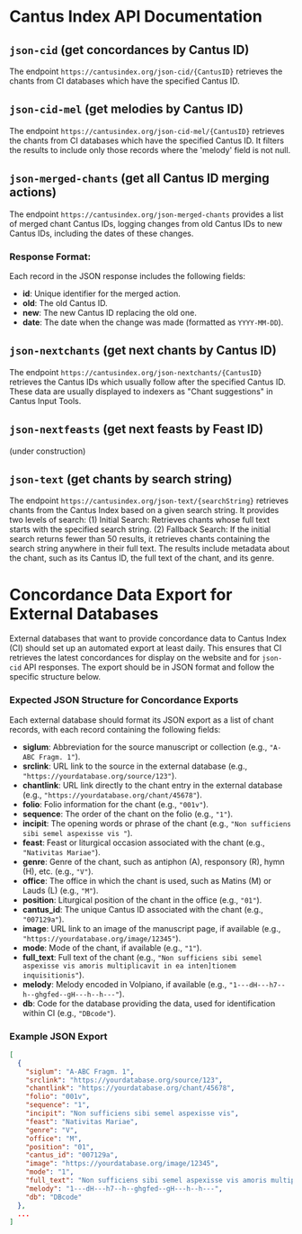 # Cantus Index API Documentation

## `json-cid` (get concordances by Cantus ID)
The endpoint `https://cantusindex.org/json-cid/{CantusID}` retrieves the chants from CI databases which have the specified Cantus ID.

## `json-cid-mel` (get melodies by Cantus ID)
The endpoint `https://cantusindex.org/json-cid-mel/{CantusID}` retrieves the chants from CI databases which have the specified Cantus ID. It filters the results to include only those records where the 'melody' field is not null.

## `json-merged-chants` (get all Cantus ID merging actions)
The endpoint `https://cantusindex.org/json-merged-chants` provides a list of merged chant Cantus IDs, logging changes from old Cantus IDs to new Cantus IDs, including the dates of these changes.

### Response Format:

Each record in the JSON response includes the following fields:
- **id**: Unique identifier for the merged action.
- **old**: The old Cantus ID.
- **new**: The new Cantus ID replacing the old one.
- **date**: The date when the change was made (formatted as `YYYY-MM-DD`).

## `json-nextchants` (get next chants by Cantus ID)
The endpoint `https://cantusindex.org/json-nextchants/{CantusID}` retrieves the Cantus IDs which usually follow after the specified Cantus ID. These data are usually displayed to indexers as "Chant suggestions" in Cantus Input Tools.  

## `json-nextfeasts` (get next feasts by Feast ID)
(under construction)  

## `json-text` (get chants by search string)
The endpoint `https://cantusindex.org/json-text/{searchString}`  retrieves chants from the Cantus Index based on a given search string.
It provides two levels of search: (1) Initial Search: Retrieves chants whose full text starts with the specified search string. (2) Fallback Search: If the initial search returns fewer than 50 results, it retrieves chants containing the search string anywhere in their full text. 
The results include metadata about the chant, such as its Cantus ID, the full text of the chant, and its genre.

# Concordance Data Export for External Databases

External databases that want to provide concordance data to Cantus Index (CI) should set up an automated export at least daily. This ensures that CI retrieves the latest concordances for display on the website and for `json-cid` API responses. The export should be in JSON format and follow the specific structure below.

### Expected JSON Structure for Concordance Exports

Each external database should format its JSON export as a list of chant records, with each record containing the following fields:

- **siglum**: Abbreviation for the source manuscript or collection (e.g., `"A-ABC Fragm. 1"`).
- **srclink**: URL link to the source in the external database (e.g., `"https://yourdatabase.org/source/123"`).
- **chantlink**: URL link directly to the chant entry in the external database (e.g., `"https://yourdatabase.org/chant/45678"`).
- **folio**: Folio information for the chant (e.g., `"001v"`).
- **sequence**: The order of the chant on the folio (e.g., `"1"`).
- **incipit**: The opening words or phrase of the chant (e.g., `"Non sufficiens sibi semel aspexisse vis "`).
- **feast**: Feast or liturgical occasion associated with the chant (e.g., `"Nativitas Mariae"`).
- **genre**: Genre of the chant, such as antiphon (A), responsory (R), hymn (H), etc. (e.g., `"V"`).
- **office**: The office in which the chant is used, such as Matins (M) or Lauds (L) (e.g., `"M"`).
- **position**: Liturgical position of the chant in the office (e.g., `"01"`).
- **cantus_id**: The unique Cantus ID associated with the chant (e.g., `"007129a"`).
- **image**: URL link to an image of the manuscript page, if available (e.g., `"https://yourdatabase.org/image/12345"`).
- **mode**: Mode of the chant, if available (e.g., `"1"`).
- **full_text**: Full text of the chant (e.g., `"Non sufficiens sibi semel aspexisse vis amoris multiplicavit in ea inten]tionem inquisitionis"`).
- **melody**: Melody encoded in Volpiano, if available (e.g., `"1---dH---h7--h--ghgfed--gH---h--h---"`).
- **db**: Code for the database providing the data, used for identification within CI (e.g., `"DBcode"`).

### Example JSON Export

```json
[
  {
    "siglum": "A-ABC Fragm. 1",
    "srclink": "https://yourdatabase.org/source/123",
    "chantlink": "https://yourdatabase.org/chant/45678",
    "folio": "001v",
    "sequence": "1",
    "incipit": "Non sufficiens sibi semel aspexisse vis",
    "feast": "Nativitas Mariae",
    "genre": "V",
    "office": "M",
    "position": "01",
    "cantus_id": "007129a",
    "image": "https://yourdatabase.org/image/12345",
    "mode": "1",
    "full_text": "Non sufficiens sibi semel aspexisse vis amoris multiplicavit in ea inten]tionem inquisitionis",
    "melody": "1---dH---h7--h--ghgfed--gH---h--h---",
    "db": "DBcode"
  },
  ...
]
